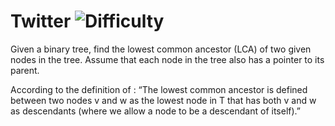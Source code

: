 # Twitter ![Difficulty](https://img.shields.io/badge/-HARD-red)
	
Given a binary tree, find the lowest common ancestor (LCA) of two given nodes in the tree.
Assume that each node in the tree also has a pointer to its parent.
	
According to the definition of :
“The lowest common ancestor is defined between two nodes v and w as the lowest node in T that has both v
and w as descendants (where we allow a node to be a descendant of itself).”
	
